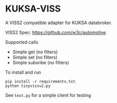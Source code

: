 # KUKSA-VISS

A VISS2 compatible adapter for KUKSA databroker.

VISS2 Spec: https://github.com/w3c/automotive

Supported calls
 - Simple get (no filters)
 - Simple set (no filters)
 - Simple subsribe (no filters)

To install and run

```
pip install -r requirements.txt
python tinyvissv2.py
```

See `test.py` for a simple client for testing
